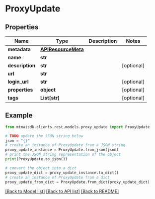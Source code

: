 # ProxyUpdate


## Properties

Name | Type | Description | Notes
------------ | ------------- | ------------- | -------------
**metadata** | [**APIResourceMeta**](APIResourceMeta.md) |  | 
**name** | **str** |  | 
**description** | **str** |  | [optional] 
**url** | **str** |  | 
**login_url** | **str** |  | [optional] 
**properties** | **object** |  | [optional] 
**tags** | **List[str]** |  | [optional] 

## Example

```python
from mtmaisdk.clients.rest.models.proxy_update import ProxyUpdate

# TODO update the JSON string below
json = "{}"
# create an instance of ProxyUpdate from a JSON string
proxy_update_instance = ProxyUpdate.from_json(json)
# print the JSON string representation of the object
print(ProxyUpdate.to_json())

# convert the object into a dict
proxy_update_dict = proxy_update_instance.to_dict()
# create an instance of ProxyUpdate from a dict
proxy_update_from_dict = ProxyUpdate.from_dict(proxy_update_dict)
```
[[Back to Model list]](../README.md#documentation-for-models) [[Back to API list]](../README.md#documentation-for-api-endpoints) [[Back to README]](../README.md)


